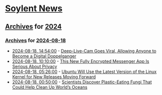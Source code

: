 # [Soylent News](../../../README.md)

## [Archives](../../index.md) for [2024](../index.md)

### [Archives](../../index.md) for [2024-08-18](index.md)

* [2024-08-18, 14:54:00](https://soylentnews.org/article.pl?sid=24/08/17/1555210&from=rss) - [Deep-Live-Cam Goes Viral, Allowing Anyone to Become a Digital Doppelganger](https://soylentnews.org/article.pl?sid=24/08/17/1555210&from=rss)
* [2024-08-18, 10:10:00](https://soylentnews.org/article.pl?sid=24/08/17/1551256&from=rss) - [This New Fully Encrypted Messenger App Is Serious About Privacy](https://soylentnews.org/article.pl?sid=24/08/17/1551256&from=rss)
* [2024-08-18, 05:26:00](https://soylentnews.org/article.pl?sid=24/08/17/1547223&from=rss) - [Ubuntu Will Use the Latest Version of the Linux Kernel for New Releases Moving Forward](https://soylentnews.org/article.pl?sid=24/08/17/1547223&from=rss)
* [2024-08-18, 00:50:00](https://soylentnews.org/article.pl?sid=24/08/17/1543230&from=rss) - [Scientists Discover Plastic-Eating Fungi That Could Help Clean Up World’s Oceans](https://soylentnews.org/article.pl?sid=24/08/17/1543230&from=rss)
